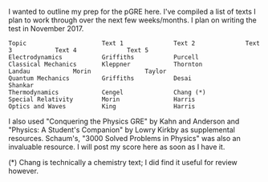 I wanted to outline my prep for the pGRE here. I've compiled a list of texts I plan to work through over the next few weeks/months. I plan on writing the test in November 2017.

```
Topic                     Text 1              Text 2              Text 3            Text 4              Text 5
Electrodynamics           Griffiths           Purcell
Classical Mechanics       Kleppner            Thornton            Landau            Morin               Taylor
Quantum Mechanics         Griffiths           Desai               Shankar
Thermodynamics            Cengel              Chang (*)
Special Relativity        Morin               Harris
Optics and Waves          King                Harris
```

I also used "Conquering the Physics GRE" by Kahn and Anderson and "Physics: A Student's Companion" by Lowry Kirkby as supplemental resources. Schaum's, "3000 Solved Problems in Physics" was also an invaluable resource. I will post my score here as soon as I have it.

(*) Chang is technically a chemistry text; I did find it useful for review however.
